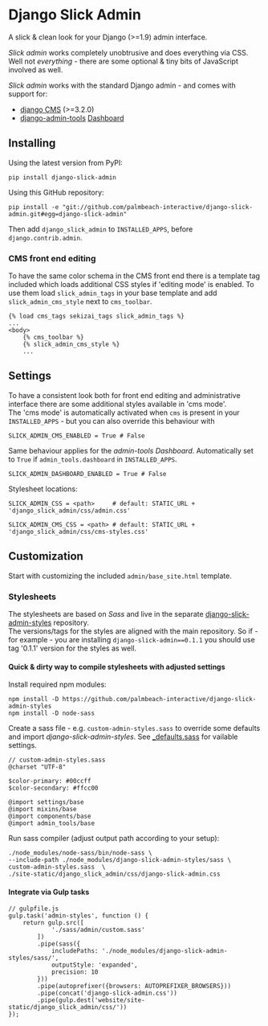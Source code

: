 Django Slick Admin
===================

A slick & clean look for your Django (>=1.9) admin interface.

*Slick admin* works completely unobtrusive and does everything via CSS. 
Well not *everything* - there are some optional & tiny bits of JavaScript involved as well.

*Slick admin* works with the standard Django admin - and comes with support for:

 - [django CMS](https://www.django-cms.org/en/) (>=3.2.0)
 - [django-admin-tools](https://github.com/django-admin-tools/django-admin-tools) [Dashboard](http://django-admin-tools.readthedocs.io/en/latest/dashboard.html)


Installing
----------

Using the latest version from PyPI:

    pip install django-slick-admin

Using this GitHub repository:

    pip install -e "git://github.com/palmbeach-interactive/django-slick-admin.git#egg=django-slick-admin"


Then add `django_slick_admin` to `INSTALLED_APPS`, before `django.contrib.admin`.


### CMS front end editing

To have the same color schema in the CMS front end there is a template tag included which loads additional CSS styles
if 'editing mode' is enabled. To use them load `slick_admin_tags` in your base template and add `slick_admin_cms_style` 
next to `cms_toolbar`.

    {% load cms_tags sekizai_tags slick_admin_tags %}
    ...
    <body>
        {% cms_toolbar %}
        {% slick_admin_cms_style %}
        ...


Settings
--------

To have a consistent look both for front end editing and administrative interface there are some additional
styles available in 'cms mode'.  
The 'cms mode' is automatically activated when `cms` is present in your `INSTALLED_APPS` - but you can also 
override this behaviour with

    SLICK_ADMIN_CMS_ENABLED = True # False
    
Same behaviour applies for the *admin-tools Dashboard*. Automatically set to `True` if `admin_tools.dashboard` in `INSTALLED_APPS`.

    SLICK_ADMIN_DASHBOARD_ENABLED = True # False
    
    
Stylesheet locations:

    SLICK_ADMIN_CSS = <path>     # default: STATIC_URL + 'django_slick_admin/css/admin.css'
    
    SLICK_ADMIN_CMS_CSS = <path> # default: STATIC_URL + 'django_slick_admin/css/cms-styles.css'




Customization
-------------

Start with customizing the included `admin/base_site.html` template.


### Stylesheets

The stylesheets are based on *Sass* and live in the separate [django-slick-admin-styles](https://github.com/palmbeach-interactive/django-slick-admin-styles)
repository.  
The versions/tags for the styles are aligned with the main repository. So if - for example - you are installing `django-slick-admin==0.1.1` 
you should use tag '0.1.1' version for the styles as well.

#### Quick & dirty way to compile stylesheets with adjusted settings

Install required npm modules:
 
    npm install -D https://github.com/palmbeach-interactive/django-slick-admin-styles
    npm install -D node-sass

    
Create a sass file - e.g. `custom-admin-styles.sass` to override some defaults and import *django-slick-admin-styles*. 
See [\_defaults.sass](https://github.com/palmbeach-interactive/django-slick-admin/blob/master/django_slick_admin/sass/settings/_defaults.sass) for vailable settings.

    
    // custom-admin-styles.sass
    @charset "UTF-8"
    
    $color-primary: #00ccff
    $color-secondary: #ffcc00
    
    @import settings/base
    @import mixins/base
    @import components/base
    @import admin_tools/base


Run sass compiler (adjust output path according to your setup):
 
    ./node_modules/node-sass/bin/node-sass \
    --include-path ./node_modules/django-slick-admin-styles/sass \
    custom-admin-styles.sass  \
    ./site-static/django_slick_admin/css/django-slick-admin.css


#### Integrate via Gulp tasks

    // gulpfile.js
    gulp.task('admin-styles', function () {
        return gulp.src([
                './sass/admin/custom.sass'
            ])
            .pipe(sass({
                includePaths: './node_modules/django-slick-admin-styles/sass/',
                outputStyle: 'expanded',
                precision: 10
            }))
            .pipe(autoprefixer({browsers: AUTOPREFIXER_BROWSERS}))
            .pipe(concat('django-slick-admin.css'))
            .pipe(gulp.dest('website/site-static/django_slick_admin/css/'))
    });


    